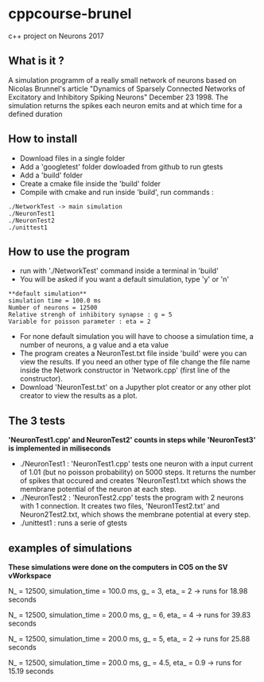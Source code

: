 # cppcourse-brunel
c++ project on Neurons 2017


What is it ?
------------
A simulation programm of a really small network of neurons based on Nicolas Brunnel's article "Dynamics of Sparsely Connected Networks of Excitatory and Inhibitory Spiking Neurons" December 23 1998.
The simulation returns the spikes each neuron emits and at which time for a defined duration


How to install
--------------
- Download files in a single folder
- Add a 'googletest' folder dowloaded from github to run gtests
- Add a 'build' folder
- Create a cmake file inside the 'build' folder
- Compile with cmake and run inside 'build', run commands :

```
./NetworkTest -> main simulation
./NeuronTest1
./NeuronTest2
./unittest1
```


How to use the program
----------------------
- run with './NetworkTest' command inside a terminal in 'build'
- You will be asked if you want a default simulation, type 'y' or 'n'
```
**default simulation**
simulation time = 100.0 ms
Number of neurons = 12500
Relative strengh of inhibitory synapse : g = 5
Variable for poisson parameter : eta = 2
```
- For none default simulation you will have to choose a simulation time, a number of neurons, a g value and a eta value
- The program creates a NeuronTest.txt file inside 'build' were you can view the results. If you need an other type of file change the file name inside the Network constructor in 'Network.cpp' (first line of the constructor).
- Download 'NeuronTest.txt' on a Jupyther plot creator or any other plot creator to view the results as a plot.

The 3 tests
-----------
**'NeuronTest1.cpp' and NeuronTest2' counts in steps while 'NeuronTest3' is implemented in miliseconds**
- ./NeuronTest1 : 'NeuronTest1.cpp' tests one neuron with a input current of 1.01 (but no poisson probability) on 5000 steps. It returns the number of spikes that occured and creates 'NeuronTest1.txt which shows the membrane potential of the neuron at each step.
- ./NeuronTest2 : 'NeuronTest2.cpp' tests the program with 2 neurons with 1 connection. It creates two files, 'Neuron1Test2.txt' and Neuron2Test2.txt, which shows the membrane potential at every step.
- ./unittest1 : runs a serie of gtests

examples of simulations
-----------------------
**These simulations were done on the computers in CO5 on the SV vWorkspace**

N_ = 12500, simulation_time = 100.0 ms, g_ = 3, eta_ = 2 -> runs for 18.98 seconds


N_ = 12500, simulation_time = 200.0 ms, g_ = 6, eta_ = 4 -> runs for 39.83 seconds 


N_ = 12500, simulation_time = 200.0 ms,  g_ = 5, eta_ = 2 -> runs for 25.88 seconds 


N_ = 12500, simulation_time = 200.0 ms, g_ = 4.5, eta_ = 0.9 -> runs for 15.19 seconds





